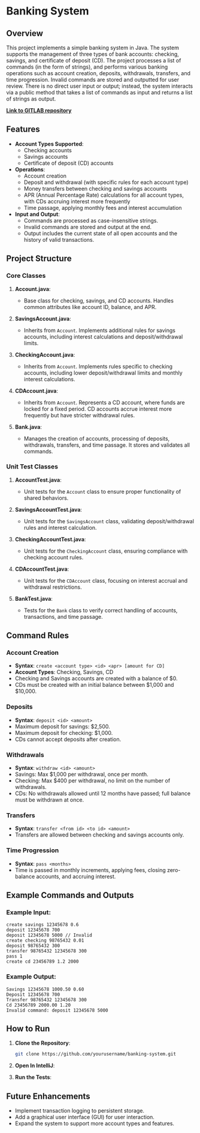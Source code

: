 # Banking System

## Overview
This project implements a simple banking system in Java. The system supports the management of three types of bank accounts: checking, savings, and certificate of deposit (CD). The project processes a list of commands (in the form of strings), and performs various banking operations such as account creation, deposits, withdrawals, transfers, and time progression. Invalid commands are stored and outputted for user review. There is no direct user input or output; instead, the system interacts via a public method that takes a list of commands as input and returns a list of strings as output.

**[Link to GITLAB repository](https://gitlab.com/smomohturay/st3387-sam-turay-jr-summer-2024-001-se-181)**

## Features
- **Account Types Supported**:
  - Checking accounts
  - Savings accounts
  - Certificate of deposit (CD) accounts
- **Operations**:
  - Account creation
  - Deposit and withdrawal (with specific rules for each account type)
  - Money transfers between checking and savings accounts
  - APR (Annual Percentage Rate) calculations for all account types, with CDs accruing interest more frequently
  - Time passage, applying monthly fees and interest accumulation
- **Input and Output**:
  - Commands are processed as case-insensitive strings.
  - Invalid commands are stored and output at the end.
  - Output includes the current state of all open accounts and the history of valid transactions.

## Project Structure

### Core Classes
1. **Account.java**: 
   - Base class for checking, savings, and CD accounts. Handles common attributes like account ID, balance, and APR.
  
2. **SavingsAccount.java**:
   - Inherits from `Account`. Implements additional rules for savings accounts, including interest calculations and deposit/withdrawal limits.

3. **CheckingAccount.java**:
   - Inherits from `Account`. Implements rules specific to checking accounts, including lower deposit/withdrawal limits and monthly interest calculations.
   
4. **CDAccount.java**:
   - Inherits from `Account`. Represents a CD account, where funds are locked for a fixed period. CD accounts accrue interest more frequently but have stricter withdrawal rules.

5. **Bank.java**:
   - Manages the creation of accounts, processing of deposits, withdrawals, transfers, and time passage. It stores and validates all commands.

### Unit Test Classes
1. **AccountTest.java**: 
   - Unit tests for the `Account` class to ensure proper functionality of shared behaviors.
   
2. **SavingsAccountTest.java**: 
   - Unit tests for the `SavingsAccount` class, validating deposit/withdrawal rules and interest calculation.
   
3. **CheckingAccountTest.java**: 
   - Unit tests for the `CheckingAccount` class, ensuring compliance with checking account rules.
   
4. **CDAccountTest.java**: 
   - Unit tests for the `CDAccount` class, focusing on interest accrual and withdrawal restrictions.

5. **BankTest.java**: 
   - Tests for the `Bank` class to verify correct handling of accounts, transactions, and time passage.

## Command Rules

### Account Creation
- **Syntax**: `create <account type> <id> <apr> [amount for CD]`
- **Account Types**: Checking, Savings, CD
- Checking and Savings accounts are created with a balance of $0.
- CDs must be created with an initial balance between $1,000 and $10,000.
  
### Deposits
- **Syntax**: `deposit <id> <amount>`
- Maximum deposit for savings: $2,500.
- Maximum deposit for checking: $1,000.
- CDs cannot accept deposits after creation.

### Withdrawals
- **Syntax**: `withdraw <id> <amount>`
- Savings: Max $1,000 per withdrawal, once per month.
- Checking: Max $400 per withdrawal, no limit on the number of withdrawals.
- CDs: No withdrawals allowed until 12 months have passed; full balance must be withdrawn at once.

### Transfers
- **Syntax**: `transfer <from id> <to id> <amount>`
- Transfers are allowed between checking and savings accounts only.
  
### Time Progression
- **Syntax**: `pass <months>`
- Time is passed in monthly increments, applying fees, closing zero-balance accounts, and accruing interest.

## Example Commands and Outputs
### Example Input:
```
create savings 12345678 0.6
deposit 12345678 700
deposit 12345678 5000 // Invalid
create checking 98765432 0.01
deposit 98765432 300
transfer 98765432 12345678 300
pass 1
create cd 23456789 1.2 2000
```
### Example Output:
```
Savings 12345678 1000.50 0.60
Deposit 12345678 700
Transfer 98765432 12345678 300
Cd 23456789 2000.00 1.20
Invalid command: deposit 12345678 5000
```

## How to Run
1. **Clone the Repository**:
   ```bash
   git clone https://github.com/yourusername/banking-system.git
   ```
   
2. **Open In IntelliJ**:

3. **Run the Tests**:


## Future Enhancements
- Implement transaction logging to persistent storage.
- Add a graphical user interface (GUI) for user interaction.
- Expand the system to support more account types and features.